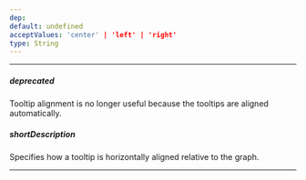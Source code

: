 ```yaml
---
dep: 
default: undefined
acceptValues: 'center' | 'left' | 'right'
type: String
---
```

---
##### deprecated
Tooltip alignment is no longer useful because the tooltips are aligned automatically.

##### shortDescription
Specifies how a tooltip is horizontally aligned relative to the graph.

---
